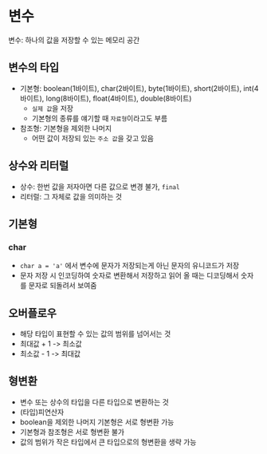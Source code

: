 # 변수
변수: 하나의 값을 저장할 수 있는 메모리 공간

## 변수의 타입
- 기본형: boolean(1바이트), char(2바이트), byte(1바이트), short(2바이트), int(4바이트), long(8바이트), float(4바이트), double(8바이트)
  - `실제 값`을 저장
  - 기본형의 종류를 얘기할 때 `자료형`이라고도 부름
- 참조형: 기본형을 제외한 나머지
  - 어떤 값이 저장되 있는 `주소 값`을 갖고 있음

## 상수와 리터럴
- 상수: 한번 값을 저자아면 다른 값으로 변경 불가, `final`
- 리터럴: 그 자체로 값을 의미하는 것

## 기본형
### char
- `char a = 'a'` 에서 변수에 문자가 저장되는게 아닌 문자의 유니코드가 저장
- 문자 저장 시 인코딩하여 숫자로 변환해서 저장하고 읽어 올 때는 디코딩해서 숫자를 문자로 되돌려서 보여줌

## 오버플로우
- 해당 타입이 표현할 수 있는 값의 범위를 넘어서는 것
- 최대값 + 1 -> 최소값
- 최소값 - 1 -> 최대값

## 형변환
- 변수 또는 상수의 타입을 다른 타입으로 변환하는 것
- (타입)피연산자
- boolean을 제외한 나머지 기본형은 서로 형변환 가능
- 기본형과 참조형은 서로 형변환 불가
- 값의 범위가 작은 타입에서 큰 타입으로의 형변환을 생략 가능
